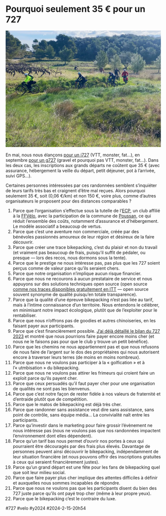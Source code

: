 # Pourquoi seulement 35 € pour un 727

![i727 2022](_i/IMG_6473.webp)

En mai, nous nous élançons [pour un i727](https://727.tcrouzet.com/727-Grand-Depart/) (VTT, monster, fat…), en septembre [pour un g727](https://727.tcrouzet.com/g727-Grand-Depart/) (gravel et pourquoi pas VTT, monster, fat…). Dans les deux cas, les inscriptions aux grands départs ne coûtent que 35 € (avec assurance, hébergement la veille du départ, petit déjeuner, pot à l’arrivée, suivi GPS…).

Certaines personnes intéressées par ces randonnées semblent s’inquiéter de leurs tarifs très bas et craignent d’être mal reçues. Alors pourquoi seulement 35 €, soit (0,06 €/km) et non 150 €, voire plus, comme d’autres organisateurs le proposent pour des distances comparables ?

1. Parce que l’organisation s’effectue sous la tutelle de l’[ECP](https://www.facebook.com/profile.php?id=100063893714067), un club affilié à la [FFVélo](https://ffvelo.fr/), avec la participation de la commune de [Poussan](https://www.ville-poussan.fr/), ce qui réduit l’ensemble des coûts, notamment d’assurance et d’hébergement. Le modèle associatif a beaucoup de vertus.
2. Parce que c’est une aventure non commerciale, créée par des bénévoles passionnés amoureux de leur région et désireux de la faire découvrir.
3. Parce que créer une trace bikepacking, c’est du plaisir et non du travail (et vraiment pas beaucoup de frais, puisqu’il suffit de pédaler, ou presque — lors des recos, nous dormons sous la tente).
4. Parce que le prestige ne nous intéresse pas, pas plus que les 727 soient perçus comme de valeur parce qu’ils seraient chers.
5. Parce que notre organisation n’implique aucun risque financier.
6. Parce que nous ne recourons à aucun prestataire de service et nous appuyons sur des solutions techniques open source (open source [comme nos traces disponibles gratuitement en ITT](https://727.tcrouzet.com/) — open source souvent synonyme de qualité puisqu’en totale transparence).
7. Parce que la qualité d’une épreuve bikepacking n’est pas liée au tarif, mais à l’intime connaissance d’un territoire. Nous entendons le célébrer, en minimisant notre impact écologique, plutôt que de l’exploiter pour le rentabiliser.
8. Parce que nous n’offrons pas de goodies et autres chinoiseries, en les faisant payer aux participants.
9. Parce que c’est financièrement possible. [J’ai déjà détaillé le bilan du 727 2023](../../2023/5/pour-la-transparence-des-tarifs-des-epreuves-bikepacking.md) et montré que nous pourrions faire payer encore moins cher (et nous ne le faisons pas pour que le club y trouve un petit bénéfice).
10. Parce que les chemins ne nous appartiennent pas et que nous refusons de nous faire de l’argent sur le dos des propriétaires qui nous autorisent encore à traverser leurs terres (de moins en moins nombreux).
11. Parce que nous ne voulons pas participer à la « golfication » et à l’« utmbisation » du bikepacking.
12. Parce que nous ne voulons pas attirer les frimeurs qui croient faire un exploit parce qu’ils payent cher.
13. Parce que ceux persuadés qu’il faut payer cher pour une organisation de qualités ne sont pas les bienvenus.
14. Parce que c’est notre façon de rester fidèle à nos valeurs de fraternité et d’entraide plutôt que de compétition.
15. Parce que le matos de bikepacking est déjà très cher.
16. Parce que randonner sans assistance veut dire sans assistance, sans point de contrôle, sans équipe média… La convivialité naît entre les participants.
17. Parce qu’investir dans le marketing pour faire grossir l’évènement ne nous intéresse pas (nous ne voulons pas que nos randonnées impactent l’environnement dont elles dépendent).
18. Parce qu’un tarif bas nous permet d’ouvrir nos portes à ceux qui pourraient être découragés par des frais plus élevés. Davantage de personnes peuvent ainsi découvrir le bikepacking, indépendamment de leur situation financière (et nous pouvons offrir des inscriptions gratuites à ceux qui seraient financièrement justes).
19. Parce qu’un grand départ est une fête pour les fans de bikepacking quel que soit leur milieu social.
20. Parce que faire payer plus cher implique des attentes difficiles à définir et auxquelles nous sommes incapables de répondre.
21. Parce que nous ne voulons pas que les participants disent du bien des 727 juste parce qu’ils ont payé trop cher (même à leur propre yeux).
22. Parce que le bikepacking c’est le contraire du luxe.


#727 #velo #y2024 #2024-2-15-20h54
